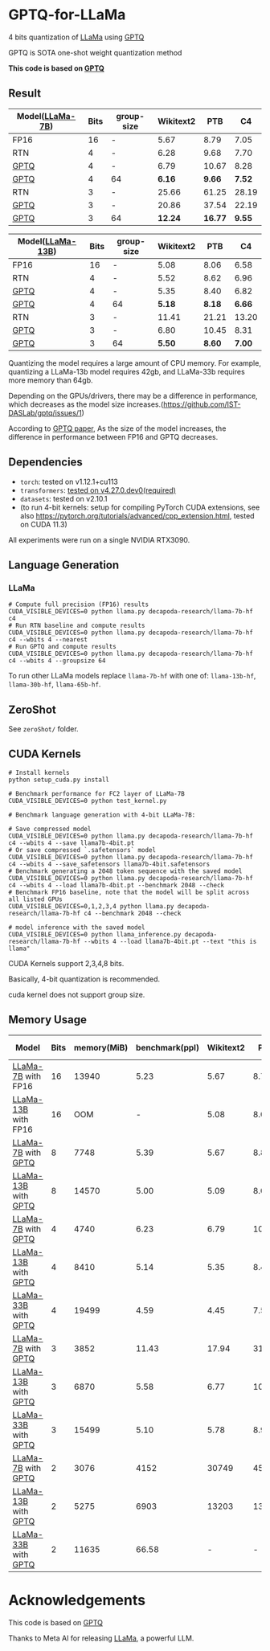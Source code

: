 # GPTQ-for-LLaMa
4 bits quantization of [LLaMa](https://arxiv.org/abs/2302.13971) using [GPTQ](https://arxiv.org/abs/2210.17323)

GPTQ is SOTA one-shot weight quantization method

**This code is based on [GPTQ](https://github.com/IST-DASLab/gptq)**

## Result
| Model([LLaMa-7B](https://arxiv.org/abs/2302.13971))      | Bits | group-size | Wikitext2 |   PTB     |    C4   |
| ---------                                                | ---- | ---------- | --------- | --------- | ------- |
| FP16                                                     |  16  |     -      |    5.67   |    8.79   |   7.05  | 
| RTN                                                      |  4   |     -      |    6.28   |    9.68   |   7.70  | 
| [GPTQ](https://arxiv.org/abs/2210.17323)                 |  4   |     -      |    6.79   |   10.67   |   8.28  |
| [GPTQ](https://arxiv.org/abs/2210.17323)                 |  4   |    64      |    **6.16**   |    **9.66**   |   **7.52**  | 
| RTN                                                      |  3   |     -      |    25.66   |    61.25   |   28.19  | 
| [GPTQ](https://arxiv.org/abs/2210.17323)                 |  3   |     -      |    20.86   |   37.54   |   22.19  |
| [GPTQ](https://arxiv.org/abs/2210.17323)                 |  3   |    64      |    **12.24**   |    **16.77**   |   **9.55**  | 

| Model([LLaMa-13B](https://arxiv.org/abs/2302.13971))     | Bits | group-size | Wikitext2 |   PTB     |    C4   |
| ---------                                                | ---- | ---------- | --------- | --------- | ------- |
| FP16                                                     |  16  |     -      |    5.08   |    8.06   |   6.58  | 
| RTN                                                      |  4   |     -      |    5.52   |    8.62   |   6.96  | 
| [GPTQ](https://arxiv.org/abs/2210.17323)                 |  4   |     -      |    5.35   |    8.40   |   6.82  |
| [GPTQ](https://arxiv.org/abs/2210.17323)                 |  4   |    64      |    **5.18**   |    **8.18**   |   **6.66**  |
| RTN                                                      |  3   |     -      |    11.41   |    21.21   |   13.20  | 
| [GPTQ](https://arxiv.org/abs/2210.17323)                 |  3   |     -      |    6.80   |    10.45   |   8.31  |
| [GPTQ](https://arxiv.org/abs/2210.17323)                 |  3   |    64      |    **5.50**   |    **8.60**   |   **7.00**  |

Quantizing the model requires a large amount of CPU memory. For example, quantizing a LLaMa-13b model requires 42gb, and LLaMa-33b requires more memory than 64gb.

Depending on the GPUs/drivers, there may be a difference in performance, which decreases as the model size increases.(https://github.com/IST-DASLab/gptq/issues/1)

According to [GPTQ paper](https://arxiv.org/abs/2210.17323), As the size of the model increases, the difference in performance between FP16 and GPTQ decreases.

## Dependencies

* `torch`: tested on v1.12.1+cu113
* `transformers`: [tested on v4.27.0.dev0(required)](https://github.com/zphang/transformers/tree/llama_push)
* `datasets`: tested on v2.10.1
* (to run 4-bit kernels: setup for compiling PyTorch CUDA extensions, see also https://pytorch.org/tutorials/advanced/cpp_extension.html, tested on CUDA 11.3)

All experiments were run on a single NVIDIA RTX3090.

## Language Generation

### LLaMa
```
# Compute full precision (FP16) results
CUDA_VISIBLE_DEVICES=0 python llama.py decapoda-research/llama-7b-hf c4
# Run RTN baseline and compute results
CUDA_VISIBLE_DEVICES=0 python llama.py decapoda-research/llama-7b-hf c4 --wbits 4 --nearest
# Run GPTQ and compute results
CUDA_VISIBLE_DEVICES=0 python llama.py decapoda-research/llama-7b-hf c4 --wbits 4 --groupsize 64
````

To run other LLaMa models replace `llama-7b-hf` with one of: `llama-13b-hf`, `llama-30b-hf`, `llama-65b-hf`.

## ZeroShot

See `zeroShot/` folder.

## CUDA Kernels 
```
# Install kernels
python setup_cuda.py install

# Benchmark performance for FC2 layer of LLaMa-7B
CUDA_VISIBLE_DEVICES=0 python test_kernel.py

# Benchmark language generation with 4-bit LLaMa-7B:

# Save compressed model
CUDA_VISIBLE_DEVICES=0 python llama.py decapoda-research/llama-7b-hf c4 --wbits 4 --save llama7b-4bit.pt
# Or save compressed `.safetensors` model
CUDA_VISIBLE_DEVICES=0 python llama.py decapoda-research/llama-7b-hf c4 --wbits 4 --save_safetensors llama7b-4bit.safetensors
# Benchmark generating a 2048 token sequence with the saved model
CUDA_VISIBLE_DEVICES=0 python llama.py decapoda-research/llama-7b-hf c4 --wbits 4 --load llama7b-4bit.pt --benchmark 2048 --check
# Benchmark FP16 baseline, note that the model will be split across all listed GPUs
CUDA_VISIBLE_DEVICES=0,1,2,3,4 python llama.py decapoda-research/llama-7b-hf c4 --benchmark 2048 --check

# model inference with the saved model
CUDA_VISIBLE_DEVICES=0 python llama_inference.py decapoda-research/llama-7b-hf --wbits 4 --load llama7b-4bit.pt --text "this is llama"
```
CUDA Kernels support 2,3,4,8 bits.

Basically, 4-bit quantization is recommended.

cuda kernel does not support group size.

## Memory Usage
|                           Model                                                             | Bits | memory(MiB) | benchmark(ppl) | Wikitext2 |   PTB     |    C4   | checkpoint size(GB) |
| ------------------------------------------------------------------------------------------- | ---- | ----------- | ------------- | --------- | --------- | ------- | ------------------- |
| [LLaMa-7B](https://arxiv.org/abs/2302.13971) with FP16                                      |  16  |    13940    |    5.23   |    5.67   |    8.79   |   7.05  |         12.5        |
| [LLaMa-13B](https://arxiv.org/abs/2302.13971) with FP16                                     |  16  |     OOM     |     -     |    5.08   |    8.06   |   6.58  |         24.2        |
| [LLaMa-7B](https://arxiv.org/abs/2302.13971) with [GPTQ](https://arxiv.org/abs/2210.17323)  |  8   |    7748     |    5.39   |    5.67   |   8.81   |   7.08  |          6.5        |
| [LLaMa-13B](https://arxiv.org/abs/2302.13971) with [GPTQ](https://arxiv.org/abs/2210.17323) |  8   |    14570     |    5.00   |    5.09   |   8.06   |  6.61  |          12.4        |
| [LLaMa-7B](https://arxiv.org/abs/2302.13971) with [GPTQ](https://arxiv.org/abs/2210.17323)  |  4   |    4740     |    6.23   |    6.79   |   10.67   |   8.28  |          3.5        |
| [LLaMa-13B](https://arxiv.org/abs/2302.13971) with [GPTQ](https://arxiv.org/abs/2210.17323) |  4   |    8410     |    5.14   |    5.35   |   8.40   |  6.82  |          6.5        |
| [LLaMa-33B](https://arxiv.org/abs/2302.13971) with [GPTQ](https://arxiv.org/abs/2210.17323) |  4   |    19499     |    4.59   |   4.45   |   7.58   |  6.22  |    16.9   |
| [LLaMa-7B](https://arxiv.org/abs/2302.13971) with [GPTQ](https://arxiv.org/abs/2210.17323)  |  3   |    3852     |    11.43  |    17.94  |   31.44   |   19.65  |          2.75        |
| [LLaMa-13B](https://arxiv.org/abs/2302.13971) with [GPTQ](https://arxiv.org/abs/2210.17323) |  3   |    6870     |    5.58   |    6.77   |   10.29   |  8.34  |          5.06        |
| [LLaMa-33B](https://arxiv.org/abs/2302.13971) with [GPTQ](https://arxiv.org/abs/2210.17323) |  3   |    15499     |    5.10   |   5.78   |   8.98   |  7.38  |    12.94   |
| [LLaMa-7B](https://arxiv.org/abs/2302.13971) with [GPTQ](https://arxiv.org/abs/2210.17323)  |  2   |    3076     |    4152  |    30749  |   45936   |   5045  |          2.0        |
| [LLaMa-13B](https://arxiv.org/abs/2302.13971) with [GPTQ](https://arxiv.org/abs/2210.17323) |  2   |    5275     |    6903   |   13203   |   1384   |  8.34  |          5.06        |
| [LLaMa-33B](https://arxiv.org/abs/2302.13971) with [GPTQ](https://arxiv.org/abs/2210.17323) |  2   |     11635    |   66.58    |   -   |   -   |  -  |    8.9   |

# Acknowledgements
This code is based on [GPTQ](https://github.com/IST-DASLab/gptq)

Thanks to Meta AI for releasing [LLaMa](https://arxiv.org/abs/2302.13971), a powerful LLM.
